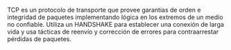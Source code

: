 TCP es un protocolo de transporte que provee garantías de orden e integridad de paquetes implementando lógica en los extremos de un medio no confiable. Utiliza un HANDSHAKE para establecer una conexión de larga vida y usa tácticas de reenvío y corrección de errores para contraarrestar pérdidas de paquetes.